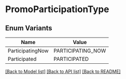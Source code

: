 # PromoParticipationType

## Enum Variants

| Name | Value |
|---- | -----|
| ParticipatingNow | PARTICIPATING_NOW |
| Participated | PARTICIPATED |


[[Back to Model list]](../README.md#documentation-for-models) [[Back to API list]](../README.md#documentation-for-api-endpoints) [[Back to README]](../README.md)


